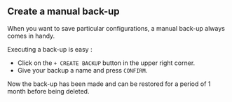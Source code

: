## Create a manual back-up

When you want to save particular configurations, a manual back-up always comes in handy. 

Executing a back-up is easy : 

- Click on the `+ CREATE BACKUP` button in the upper right corner.
- Give your backup a name and press `CONFIRM`. 

Now the back-up has been made and can be restored for a period of 1 month before being deleted. 